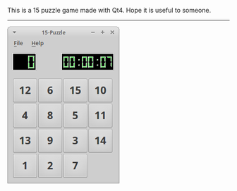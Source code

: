 This is a 15 puzzle game made with Qt4. Hope it is useful to someone.
***********************************************************************
![Snap](./snap.png)
